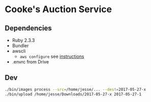 # Cooke's Auction Service

## Dependencies

* Ruby 2.3.3
* Bundler
* awscli
  * `aws configure` see [instructions](https://docs.aws.amazon.com/cli/latest/userguide/cli-chap-getting-started.html)
* .envrc from Drive

## Dev

```bash
./bin/images process --src=/home/jesse/... --dest=2017-05-27-x
./bin/upload /home/jesse/Downloads/2017-05-27-x 2017-05-27-1
```
